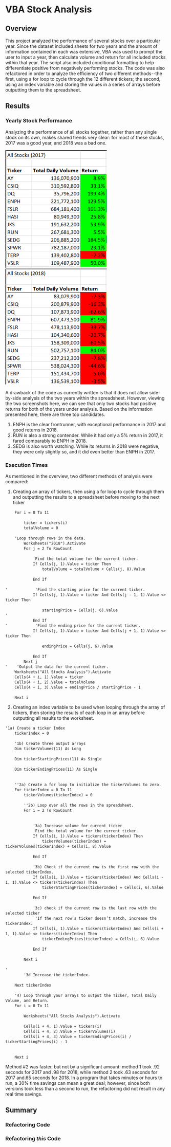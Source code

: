 # VBA Stock Analysis
## Overview
This project analyzed the performance of several stocks over a particular year. Since the dataset included sheets for two years and the amount of information contained in each was extensive, VBA was used to prompt the user to input a year, then calculate volume and return for all included stocks within that year. The script also included conditional formatting to help differentiate positive from negatively performing stocks. The code was also refactored in order to analyze the efficiency of two different methods--the first, using a for loop to cycle through the 12 different tickers; the second, using an index variable and storing the values in a series of arrays before outputting them to the spreadsheet.

## Results
### Yearly Stock Performance
Analyzing the performance of all stocks together, rather than any single stock on its own, makes shared trends very clear: for most of these stocks, 2017 was a good year, and 2018 was a bad one. 

![2017 Stock Performance](https://github.com/kmburkezoo/stock-analysis/blob/main/Resources/2017_analysis.png) ![2018 Stock Performance](https://github.com/kmburkezoo/stock-analysis/blob/main/Resources/2018_analysis.png)

A drawback of the code as currently written is that it does not allow side-by-side analysis of the two years within the spreadsheet. However, viewing the two screenshots here, we can see that only two stocks had positive returns for both of the years under analysis. Based on the information presented here, there are three top candidates.
1. ENPH is the clear frontrunner, with exceptional performance in 2017 and good returns in 2018. 
2. RUN is also a strong contender. While it had only a 5% return in 2017, it fared comparably to ENPH in 2018.
3. SEDG is also worth watching. While its returns in 2018 were negative, they were only slightly so, and it did even better than ENPH in 2017.

### Execution Times
As mentioned in the overview, two different methods of analysis were compared:
1. Creating an array of tickers, then using a for loop to cycle through them and outputting the results to a spreadsheet before moving to the next ticker
```
    For i = 0 To 11

        ticker = tickers(i)
        totalVolume = 0

    'Loop through rows in the data.
        Worksheets("2018").Activate
        For j = 2 To RowCount

            'Find the total volume for the current ticker.
            If Cells(j, 1).Value = ticker Then
                totalVolume = totalVolume + Cells(j, 8).Value

            End If

'            'Find the starting price for the current ticker.
            If Cells(j, 1).Value = ticker And Cells(j - 1, 1).Value <> ticker Then

                startingPrice = Cells(j, 6).Value
'
            End If
'            'Find the ending price for the current ticker.
            If Cells(j, 1).Value = ticker And Cells(j + 1, 1).Value <> ticker Then

                endingPrice = Cells(j, 6).Value

            End If
        Next j
'    'Output the data for the current ticker.
    Worksheets("All Stocks Analysis").Activate
    Cells(4 + i, 1).Value = ticker
    Cells(4 + i, 2).Value = totalVolume
    Cells(4 + i, 3).Value = endingPrice / startingPrice - 1

    Next i
```
2. Creating an index variable to be used when looping through the array of tickers, then storing the results of each loop in an array before outputting all results to the worksheet.
```
'1a) Create a ticker Index
    tickerIndex = 0

    '1b) Create three output arrays
    Dim tickerVolumes(11) As Long
    
    Dim tickerStartingPrices(11) As Single
    
    Dim tickerEndingPrices(11) As Single
    
    
    ''2a) Create a for loop to initialize the tickerVolumes to zero.
    For tickerIndex = 0 To 11
        tickerVolumes(tickerIndex) = 0
        
        ''2b) Loop over all the rows in the spreadsheet.
        For i = 2 To RowCount
        
        
            '3a) Increase volume for current ticker
            'Find the total volume for the current ticker.
            If Cells(i, 1).Value = tickers(tickerIndex) Then
                tickerVolumes(tickerIndex) = tickerVolumes(tickerIndex) + Cells(i, 8).Value
            
            End If
                      
            '3b) Check if the current row is the first row with the selected tickerIndex.
            If Cells(i, 1).Value = tickers(tickerIndex) And Cells(i - 1, 1).Value <> tickers(tickerIndex) Then
                tickerStartingPrices(tickerIndex) = Cells(i, 6).Value
                
            End If
            
            '3c) check if the current row is the last row with the selected ticker
             'If the next row’s ticker doesn’t match, increase the tickerIndex.
            If Cells(i, 1).Value = tickers(tickerIndex) And Cells(i + 1, 1).Value <> tickers(tickerIndex) Then
                tickerEndingPrices(tickerIndex) = Cells(i, 6).Value
                
            End If
        
        Next i
        
'
        '3d Increase the tickerIndex.
        
    Next tickerIndex
    
    '4) Loop through your arrays to output the Ticker, Total Daily Volume, and Return.
    For i = 0 To 11
        
        Worksheets("All Stocks Analysis").Activate
        
        Cells(i + 4, 1).Value = tickers(i)
        Cells(i + 4, 2).Value = tickerVolumes(i)
        Cells(i + 4, 3).Value = tickerEndingPrices(i) / tickerStartingPrices(i) - 1
        
        
    Next i
```
Method #2 was faster, but not by a significant amount: method 1 took .92 seconds for 2017 and .98 for 2018, while method 2 took .63 seconds for 2017 and.65 seconds for 2018. In a program that takes minutes or hours to run, a 30% time savings can mean a great deal; however, since both versions took less than a second to run, the refactoring did not result in any real time savings.

## Summary
### Refactoring Code
### Refactoring _this_ Code
